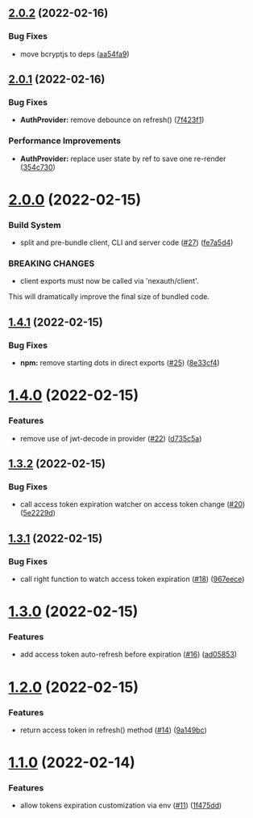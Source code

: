 ## [2.0.2](https://github.com/betagouv/nexauth/compare/v2.0.1...v2.0.2) (2022-02-16)


### Bug Fixes

* move bcryptjs to deps ([aa54fa9](https://github.com/betagouv/nexauth/commit/aa54fa9e65537e3b4da4d8b3c435c46fbbb79f50))

## [2.0.1](https://github.com/betagouv/nexauth/compare/v2.0.0...v2.0.1) (2022-02-16)


### Bug Fixes

* **AuthProvider:** remove debounce on refresh() ([7f423f1](https://github.com/betagouv/nexauth/commit/7f423f17343cc74085c0aefecffb8a2b768f0167))


### Performance Improvements

* **AuthProvider:** replace user state by ref to save one re-render ([354c730](https://github.com/betagouv/nexauth/commit/354c730c1b7150b15efbfd096781a1d74d18bb3c))

# [2.0.0](https://github.com/betagouv/nexauth/compare/v1.4.1...v2.0.0) (2022-02-15)


### Build System

* split and pre-bundle client, CLI and server code ([#27](https://github.com/betagouv/nexauth/issues/27)) ([fe7a5d4](https://github.com/betagouv/nexauth/commit/fe7a5d422411148e95ea9bf5c24a92db22d5b56f))


### BREAKING CHANGES

* client exports must now be called via 'nexauth/client'.

This will dramatically improve the final size of bundled code.

## [1.4.1](https://github.com/betagouv/nexauth/compare/v1.4.0...v1.4.1) (2022-02-15)


### Bug Fixes

* **npm:** remove starting dots in direct exports ([#25](https://github.com/betagouv/nexauth/issues/25)) ([8e33cf4](https://github.com/betagouv/nexauth/commit/8e33cf4cd8f90660fd589e1bd66618ec79ed7184))

# [1.4.0](https://github.com/betagouv/nexauth/compare/v1.3.2...v1.4.0) (2022-02-15)


### Features

* remove use of jwt-decode in provider ([#22](https://github.com/betagouv/nexauth/issues/22)) ([d735c5a](https://github.com/betagouv/nexauth/commit/d735c5a6247497ac312fbba22f6e05713ae8665a))

## [1.3.2](https://github.com/betagouv/nexauth/compare/v1.3.1...v1.3.2) (2022-02-15)


### Bug Fixes

* call access token expiration watcher on access token change ([#20](https://github.com/betagouv/nexauth/issues/20)) ([5e2229d](https://github.com/betagouv/nexauth/commit/5e2229d3def0e8cae41564983c8a31e197ce3c8f))

## [1.3.1](https://github.com/betagouv/nexauth/compare/v1.3.0...v1.3.1) (2022-02-15)


### Bug Fixes

* call right function to watch access token expiration ([#18](https://github.com/betagouv/nexauth/issues/18)) ([967eece](https://github.com/betagouv/nexauth/commit/967eece83cc9049c6330da0d4a6cdd2d2f712127))

# [1.3.0](https://github.com/betagouv/nexauth/compare/v1.2.0...v1.3.0) (2022-02-15)


### Features

* add access token auto-refresh before expiration ([#16](https://github.com/betagouv/nexauth/issues/16)) ([ad05853](https://github.com/betagouv/nexauth/commit/ad058532be31c4a0cd18119287e5924f5d3657a1))

# [1.2.0](https://github.com/betagouv/nexauth/compare/v1.1.0...v1.2.0) (2022-02-15)


### Features

* return access token in refresh() method ([#14](https://github.com/betagouv/nexauth/issues/14)) ([9a149bc](https://github.com/betagouv/nexauth/commit/9a149bc225cb9401b84b8ae7d7a8279dfd44d356))

# [1.1.0](https://github.com/betagouv/nexauth/compare/v1.0.0...v1.1.0) (2022-02-14)


### Features

* allow tokens expiration customization via env ([#11](https://github.com/betagouv/nexauth/issues/11)) ([1f475dd](https://github.com/betagouv/nexauth/commit/1f475ddedb512572a5a1bd6e4bcd23f82ebaef18))
